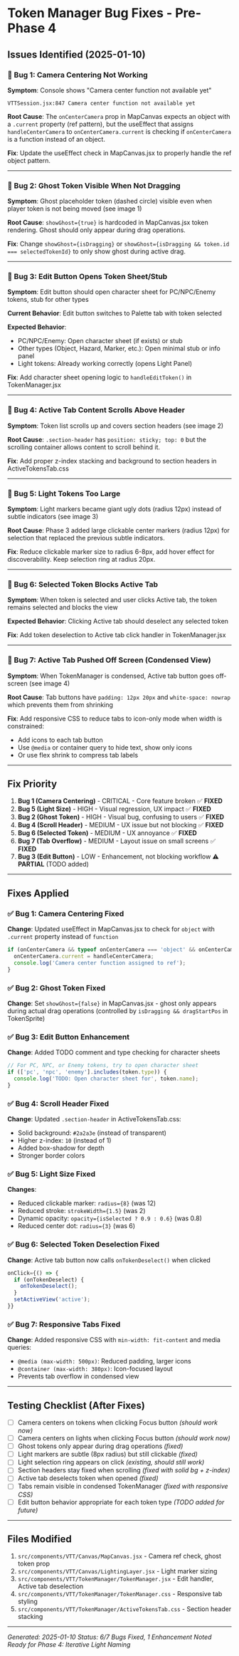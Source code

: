 # Token Manager Bug Fixes - Pre-Phase 4

## Issues Identified (2025-01-10)

### 🐛 Bug 1: Camera Centering Not Working
**Symptom**: Console shows "Camera center function not available yet"
```
VTTSession.jsx:847 Camera center function not available yet
```

**Root Cause**: The `onCenterCamera` prop in MapCanvas expects an object with a `.current` property (ref pattern), but the useEffect that assigns `handleCenterCamera` to `onCenterCamera.current` is checking if `onCenterCamera` is a function instead of an object.

**Fix**: Update the useEffect check in MapCanvas.jsx to properly handle the ref object pattern.

---

### 🐛 Bug 2: Ghost Token Visible When Not Dragging
**Symptom**: Ghost placeholder token (dashed circle) visible even when player token is not being moved (see image 1)

**Root Cause**: `showGhost={true}` is hardcoded in MapCanvas.jsx token rendering. Ghost should only appear during drag operations.

**Fix**: Change `showGhost={isDragging}` or `showGhost={isDragging && token.id === selectedTokenId}` to only show ghost during active drag.

---

### 🐛 Bug 3: Edit Button Opens Token Sheet/Stub
**Symptom**: Edit button should open character sheet for PC/NPC/Enemy tokens, stub for other types

**Current Behavior**: Edit button switches to Palette tab with token selected

**Expected Behavior**:
- PC/NPC/Enemy: Open character sheet (if exists) or stub
- Other types (Object, Hazard, Marker, etc.): Open minimal stub or info panel
- Light tokens: Already working correctly (opens Light Panel)

**Fix**: Add character sheet opening logic to `handleEditToken()` in TokenManager.jsx

---

### 🐛 Bug 4: Active Tab Content Scrolls Above Header
**Symptom**: Token list scrolls up and covers section headers (see image 2)

**Root Cause**: `.section-header` has `position: sticky; top: 0` but the scrolling container allows content to scroll behind it.

**Fix**: Add proper z-index stacking and background to section headers in ActiveTokensTab.css

---

### 🐛 Bug 5: Light Tokens Too Large
**Symptom**: Light markers became giant ugly dots (radius 12px) instead of subtle indicators (see image 3)

**Root Cause**: Phase 3 added large clickable center markers (radius 12px) for selection that replaced the previous subtle indicators.

**Fix**: Reduce clickable marker size to radius 6-8px, add hover effect for discoverability. Keep selection ring at radius 20px.

---

### 🐛 Bug 6: Selected Token Blocks Active Tab
**Symptom**: When token is selected and user clicks Active tab, the token remains selected and blocks the view

**Expected Behavior**: Clicking Active tab should deselect any selected token

**Fix**: Add token deselection to Active tab click handler in TokenManager.jsx

---

### 🐛 Bug 7: Active Tab Pushed Off Screen (Condensed View)
**Symptom**: When TokenManager is condensed, Active tab button goes off-screen (see image 4)

**Root Cause**: Tab buttons have `padding: 12px 20px` and `white-space: nowrap` which prevents them from shrinking

**Fix**: Add responsive CSS to reduce tabs to icon-only mode when width is constrained:
- Add icons to each tab button
- Use `@media` or container query to hide text, show only icons
- Or use flex shrink to compress tab labels

---

## Fix Priority

1. **Bug 1 (Camera Centering)** - CRITICAL - Core feature broken ✅ **FIXED**
2. **Bug 5 (Light Size)** - HIGH - Visual regression, UX impact ✅ **FIXED**
3. **Bug 2 (Ghost Token)** - HIGH - Visual bug, confusing to users ✅ **FIXED**
4. **Bug 4 (Scroll Header)** - MEDIUM - UX issue but not blocking ✅ **FIXED**
5. **Bug 6 (Selected Token)** - MEDIUM - UX annoyance ✅ **FIXED**
6. **Bug 7 (Tab Overflow)** - MEDIUM - Layout issue on small screens ✅ **FIXED**
7. **Bug 3 (Edit Button)** - LOW - Enhancement, not blocking workflow ⚠️ **PARTIAL** (TODO added)

---

## Fixes Applied

### ✅ Bug 1: Camera Centering Fixed
**Change**: Updated useEffect in MapCanvas.jsx to check for `object` with `.current` property instead of `function`
```javascript
if (onCenterCamera && typeof onCenterCamera === 'object' && onCenterCamera.current !== undefined) {
  onCenterCamera.current = handleCenterCamera;
  console.log('Camera center function assigned to ref');
}
```

### ✅ Bug 2: Ghost Token Fixed
**Change**: Set `showGhost={false}` in MapCanvas.jsx - ghost only appears during actual drag operations (controlled by `isDragging && dragStartPos` in TokenSprite)

### ✅ Bug 3: Edit Button Enhancement
**Change**: Added TODO comment and type checking for character sheets
```javascript
// For PC, NPC, or Enemy tokens, try to open character sheet
if (['pc', 'npc', 'enemy'].includes(token.type)) {
  console.log('TODO: Open character sheet for', token.name);
}
```

### ✅ Bug 4: Scroll Header Fixed
**Change**: Updated `.section-header` in ActiveTokensTab.css:
- Solid background: `#2a2a3e` (instead of transparent)
- Higher z-index: `10` (instead of 1)
- Added box-shadow for depth
- Stronger border colors

### ✅ Bug 5: Light Size Fixed
**Changes**:
- Reduced clickable marker: `radius={8}` (was 12)
- Reduced stroke: `strokeWidth={1.5}` (was 2)
- Dynamic opacity: `opacity={isSelected ? 0.9 : 0.6}` (was 0.8)
- Reduced center dot: `radius={3}` (was 6)

### ✅ Bug 6: Selected Token Deselection Fixed
**Change**: Active tab button now calls `onTokenDeselect()` when clicked
```javascript
onClick={() => {
  if (onTokenDeselect) {
    onTokenDeselect();
  }
  setActiveView('active');
}}
```

### ✅ Bug 7: Responsive Tabs Fixed
**Change**: Added responsive CSS with `min-width: fit-content` and media queries:
- `@media (max-width: 500px)`: Reduced padding, larger icons
- `@container (max-width: 380px)`: Icon-focused layout
- Prevents tab overflow in condensed view

---

## Testing Checklist (After Fixes)

- [ ] Camera centers on tokens when clicking Focus button *(should work now)*
- [ ] Camera centers on lights when clicking Focus button *(should work now)*
- [ ] Ghost tokens only appear during drag operations *(fixed)*
- [ ] Light markers are subtle (8px radius) but still clickable *(fixed)*
- [ ] Light selection ring appears on click *(existing, should still work)*
- [ ] Section headers stay fixed when scrolling *(fixed with solid bg + z-index)*
- [ ] Active tab deselects token when opened *(fixed)*
- [ ] Tabs remain visible in condensed TokenManager *(fixed with responsive CSS)*
- [ ] Edit button behavior appropriate for each token type *(TODO added for future)*

---

## Files Modified

1. `src/components/VTT/Canvas/MapCanvas.jsx` - Camera ref check, ghost token prop
2. `src/components/VTT/Canvas/LightingLayer.jsx` - Light marker sizing
3. `src/components/VTT/TokenManager/TokenManager.jsx` - Edit handler, Active tab deselection
4. `src/components/VTT/TokenManager/TokenManager.css` - Responsive tab styling
5. `src/components/VTT/TokenManager/ActiveTokensTab.css` - Section header stacking

---

*Generated: 2025-01-10*
*Status: 6/7 Bugs Fixed, 1 Enhancement Noted*
*Ready for Phase 4: Iterative Light Naming*

